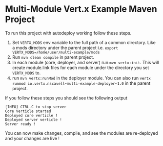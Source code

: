 # Multi-Module Vert.x Example Maven Project

To run this project with autodeploy working follow these steps.

1. Set `VERTX_MODS` env variable to the full path of a common directory. Like a mods directory under the parent project i.e. `export VERTX_MODS=/home/user/multi-example/mods`
1. Run `mvn clean compile` in parent project.
2. In each module (core, deployer, and server) run `mvn vertx:init`. This will create module.link files for each module under the directory you set `VERTX_MODS` to.
3. run `mvn vertx:runMod` in the deployer module. You can also run `vertx runmod io.vertx.nscavell~multi-example-deployer~1.0` in the parent project.

If you follow these steps you should see the following output
 
    [INFO] CTRL-C to stop server
    Core Verticle started
    Deployed core verticle !
    Deployed server verticle !
    Server ready !

You can now make changes, compile, and see the modules are re-deployed and your changes are live !
